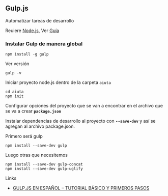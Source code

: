 ## Gulp.js
Automatizar tareas de desarrollo 

Reuiere [Node.js](http://nodejs.org/),
 Ver [Guía](https://github.com/guardeivid/aiuta/edit/master/Node.js/Node.js.md)

### Instalar Gulp de manera global
```
npm install -g gulp
```
Ver versión
```
gulp -v
```

Iniciar proyecto node.js dentro de la carpeta `aiuta`
```
cd aiuta
npm init
```

Configurar opciones del proyecto que se van a encontrar en el archivo que se va a crear **`package.json`**


Instalar dependencias de desarrollo al proyecto con **`--save-dev`** y así se agregan al archivo package.json.

Primero será gulp
```
npm install --save-dev gulp
```

Luego otras que necesitemos

```
npm install --save-dev gulp-concat
npm install --save-dev gulp-uglify
```


Links
 - [GULP.JS EN ESPAÑOL – TUTORIAL BÁSICO Y PRIMEROS PASOS](https://frontendlabs.io/1669--gulp-js-en-espanol-tutorial-basico-primeros-pasos-y-ejemplos)
